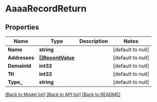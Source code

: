# AaaaRecordReturn

## Properties
Name | Type | Description | Notes
------------ | ------------- | ------------- | -------------
**Name** | **string** |  | [default to null]
**Addresses** | [**[]RecordValue**](RecordValue.md) |  | [default to null]
**DomainId** | **int32** |  | [default to null]
**Ttl** | **int32** |  | [default to null]
**Type_** | **string** |  | [default to null]

[[Back to Model list]](../README.md#documentation-for-models) [[Back to API list]](../README.md#documentation-for-api-endpoints) [[Back to README]](../README.md)


